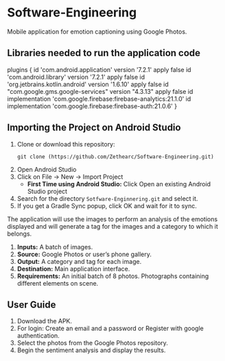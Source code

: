 # Software-Engineering
Mobile application for emotion captioning using Google Photos.
## Libraries needed to run the application code

  plugins {
      id 'com.android.application' version '7.2.1' apply false
      id 'com.android.library' version '7.2.1' apply false
      id 'org.jetbrains.kotlin.android' version '1.6.10' apply false
      id "com.google.gms.google-services" version "4.3.13" apply false
      id implementation 'com.google.firebase:firebase-analytics:21.1.0'
      id implementation 'com.google.firebase:firebase-auth:21.0.6'
  }
## Importing the Project on Android Studio
1. Clone or download this repository:
     ```
     git clone (https://github.com/Zethearc/Software-Engineering.git)
     ```
2. Open Android Studio
3. Click on File -> New -> Import Project
     - **First Time using Android Studio:** Click Open an existing Android Studio project
4. Search for the directory `Sotfware-Enginnering.git` and select it.
5. If you get a Gradle Sync popup, click OK and wait for it to sync.

The application will use the images to perform an analysis of the emotions displayed and will generate a tag for the images and a category to which it belongs.
1. **Inputs:** A batch of images.
2. **Source:** Google Photos or user’s phone gallery.
3. **Output:** A category and tag for each image. 
4. **Destination:** Main application interface.
5. **Requirements:** An initial batch of 8 photos. Photographs containing different elements on scene.


## User Guide 

1. Download the APK.
2. For login:
    Create an email and a password or
    Register with google authentication.
3. Select the photos from the Google Photos repository.
4. Begin the sentiment analysis and display the results.
 

